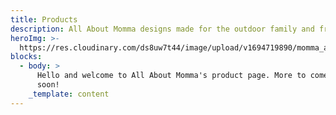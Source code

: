 ```yaml
---
title: Products
description: All About Momma designs made for the outdoor family and friends
heroImg: >-
  https://res.cloudinary.com/ds8uw7t44/image/upload/v1694719890/momma_and_toddler_hiking_jounral_zsmmyq.jpg
blocks:
  - body: >
      Hello and welcome to All About Momma's product page. More to come here
      soon!
    _template: content
---
```


